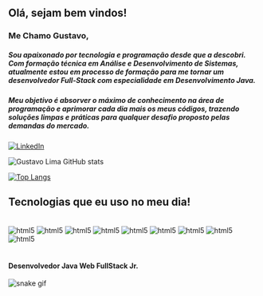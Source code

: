 ## Olá, sejam bem vindos!

### Me Chamo Gustavo,
##### Sou apaixonado por tecnologia e programação desde que a descobri. Com formação técnica em Análise e Desenvolvimento de Sistemas, atualmente estou em processo de formação para me tornar um desenvolvedor Full-Stack com especialidade em Desenvolvimento Java. <br/>
##### Meu objetivo é absorver o máximo de conhecimento na área de programação e aprimorar cada dia mais os meus códigos, trazendo soluções limpas e práticas para qualquer desafio  proposto pelas demandas do mercado.

[![LinkedIn](https://img.shields.io/badge/LinkedIn-0077B5?style=for-the-badge&logo=linkedin&logoColor=white)](https://www.linkedin.com/in/gustavo-lima-rocha-de-sousa-181616220/)

![Gustavo Lima GitHub stats](https://github-readme-stats.vercel.app/api?username=Gustavo-lima-rocha-de-sousa&show_icons=true&theme=dracula)

[![Top Langs](https://github-readme-stats.vercel.app/api/top-langs/?username=Gustavo-lima-rocha-de-sousa&layout=compact)](https://github.com/anuraghazra/github-readme-stats)


## Tecnologias que eu uso no meu dia! 

<div style="display: inline_block"><br/>
  <img  align="center" alt="html5" src="https://img.shields.io/badge/Java-ED8B00?style=for-the-badge&logo=java&logoColor=white"/>
  <img  align="center" alt="html5" src="https://img.shields.io/badge/Angular-DD0031?style=for-the-badge&logo=angular&logoColor=white"/>
<img  align="center" alt="html5" src="https://img.shields.io/badge/Spring-6DB33F?style=for-the-badge&logo=spring&logoColor=white"/>
<img  align="center" alt="html5" src="https://img.shields.io/badge/JavaScript-F7DF1E?style=for-the-badge&logo=javascript&logoColor=black"/>
<img  align="center" alt="html5" src="https://img.shields.io/badge/HTML-239120?style=for-the-badge&logo=html5&logoColor=white"/>
 <img  align="center" alt="html5" src="https://img.shields.io/badge/CSS-239120?&style=for-the-badge&logo=css3&logoColor=white"/> 
 <img  align="center" alt="html5" src="https://img.shields.io/badge/Bootstrap-563D7C?style=for-the-badge&logo=bootstrap&logoColor=white"/>
  <img  align="center" alt="html5" src="https://img.shields.io/badge/jQuery-0769AD?style=for-the-badge&logo=jquery&logoColor=white"/>
  <img  align="center" alt="html5" src="https://img.shields.io/badge/PostgreSQL-316192?style=for-the-badge&logo=postgresql&logoColor=white"/>
</div><br/>  

#### Desenvolvedor Java Web FullStack Jr.



![snake gif](https://github.com/Gustavo-lima-rocha-desousa/Gustavo-lima-rocha-desousa/blob/output/github-contribution-grid-snake.gif)
